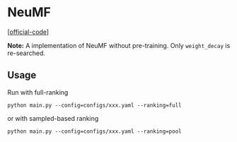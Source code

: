 

# NeuMF

[[official-code](https://github.com/hexiangnan/neural_collaborative_filtering)]

**Note:** A implementation of NeuMF without pre-training. Only `weight_decay` is re-searched.


## Usage

Run with full-ranking

    python main.py --config=configs/xxx.yaml --ranking=full

or with sampled-based ranking

    python main.py --config=configs/xxx.yaml --ranking=pool

